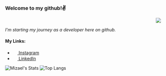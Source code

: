 ### Welcome to my github!:v:

<div align="right">
  
![](https://user-images.githubusercontent.com/5713670/87202985-820dcb80-c2b6-11ea-9f56-7ec461c497c3.gif)

</div>

_I'm starting my journey as a developer here on github._



#### My Links:
* [<img src="https://image.flaticon.com/icons/svg/2111/2111463.svg" width="16"> Instagram][meu-insta]
* [<img src="https://image.flaticon.com/icons/svg/1409/1409945.svg" width="16"> LinkedIn][meu-in]

[meu-insta]: https://www.instagram.com/mizael.br/
[meu-in]: https://www.linkedin.com/in/mizael-silva-2b92b015b/

![Mizael's Stats](https://github-readme-stats.vercel.app/api?username=mizaelc&theme=graywhite&show_icons=true&hide_border=true&hide=prs,issues)
![Top Langs](https://github-readme-stats.vercel.app/api/top-langs/?username=mizaelc&layout=compact&hide_border=true&theme=graywhite)


<!--
**mizaelc/mizaelc** is a ✨ _special_ ✨ repository because its `README.md` (this file) appears on your GitHub profile.

Here are some ideas to get you started:

- 🔭 I’m currently working on ...
- 🌱 I’m currently learning ...
- 👯 I’m looking to collaborate on ...
- 🤔 I’m looking for help with ...
- 💬 Ask me about ...
- 📫 How to reach me: ...
- 😄 Pronouns: ...
- ⚡ Fun fact: ...
![myWeb Card](https://github-readme-stats.vercel.app/api/pin/?username=mizaelc&repo=myPython&theme=nord)
-->
